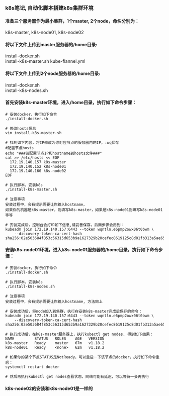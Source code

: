 ### k8s笔记, 自动化脚本搭建k8s集群环境

#### 准备三个服务器作为最小集群，1个master, 2个node，命名分别为：
k8s-master, k8s-node01, k8s-node02

#### 将以下文件上传到master服务器的/home目录:
install-docker.sh	
install-k8s-master.sh
kube-flannel.yml

#### 将以下文件上传到2个node服务器的/home目录:
install-docker.sh	
install-k8s-nodes.sh

#### 首先安装k8s-master环境，进入/home目录，执行如下命令步骤：
```
# 安装docker，执行如下命令
./install-docker.sh

# 修改hosts信息
vim install-k8s-master.sh

# 找到如下内容，将IP修改为你对应节点的服务器内网IP，:wq保存
#配置节点hosts
echo "###请配置节点IP和hostname到hosts文件###"
cat >> /etc/hosts << EOF
  172.19.140.157 k8s-master
  172.19.140.152 k8s-node01
  172.19.140.160 k8s-node02
EOF

# 执行脚本，安装k8s
./install-k8s-master.sh

# 注意事项
安装过程中，会有提示需要让你输入hostname，
如果你的机器是k8s-master，则填写k8s-master，如果是k8s-node01则填写k8s-node01等等

# 安装完成后，控制台会打印如下信息,请妥善保存，后面步骤会用到：
kubeadm join 172.19.140.157:6443 --token wqntln.e6pmp2owx06t0bwm \
    --discovery-token-ca-cert-hash sha256:02e503684f853c56315d653b9a1627329b20cefec8619125c8d01fb313a5ae65 
```

#### 安装k8s-node01环境，进入k8s-node01服务器的/home目录，执行如下命令步骤：
```
# 安装docker，执行如下命令
./install-docker.sh

# 执行脚本，安装k8s
./install-k8s-nodes.sh

# 注意事项
安装过程中，会有提示需要让你输入hostname, 方法同上

# 安装成功后，将node加入到集群，执行在安装k8s-master完成后保存的命令：
kubeadm join 172.19.140.157:6443 --token wqntln.e6pmp2owx06t0bwm \
    --discovery-token-ca-cert-hash sha256:02e503684f853c56315d653b9a1627329b20cefec8619125c8d01fb313a5ae65 

# 执行成功后，在k8s-master服务器上，执行kubectl get nodes, 得到如下结果：
NAME         STATUS   ROLES    AGE   VERSION
k8s-master   Ready    master   67m   v1.18.2
k8s-node01   Ready    <none>   62m   v1.18.2

# 如果你的某个节点STATUS是NotReady，可以重启一下该节点的docker，执行如下命令重启：
systemctl restart docker

# 然后再执行kubectl get nodes查看状态，网络可能有延迟，可以等待一会再执行
```

#### k8s-node02的安装和k8s-node01是一样的

    







